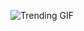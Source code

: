
<!-- GIF_SECTION -->
![Trending GIF](https://media3.giphy.com/media/v1.Y2lkPThiYjIxNzcyZ3NsYXEwMTZqemh5dm96cm0xZG9idWEyM3d3Zjk0ZTd6cmh5d2pxOSZlcD12MV9naWZzX3NlYXJjaCZjdD1n/Twqv8vC1Zra4azI9yg/giphy.gif)
<!-- END_GIF_SECTION -->
